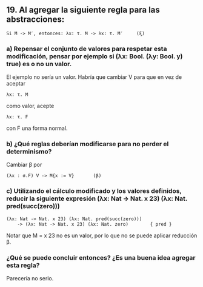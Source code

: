## 19. Al agregar la siguiente regla para las abstracciones: 

    Si M -> M′, entonces: λx: τ. M -> λx: τ. M′     (ξ)

### a) Repensar el conjunto de valores para respetar esta modificación, pensar por ejemplo si (λx: Bool. (λy: Bool. y) true) es o no un valor.

El ejemplo no sería un valor. Habría que cambiar V para que en vez de aceptar

    λx: τ. M

como valor, acepte

    λx: τ. F

con F una forma normal.


### b) ¿Qué reglas deberían modificarse para no perder el determinismo?

Cambiar β por

    (λx : σ.F) V -> M{x := V}       (β)


### c) Utilizando el cálculo modificado y los valores definidos, reducir la siguiente expresión (λx: Nat -> Nat. x 23) (λx: Nat. pred(succ(zero)))

    (λx: Nat -> Nat. x 23) (λx: Nat. pred(succ(zero)))
        -> (λx: Nat -> Nat. x 23) (λx: Nat. zero)        { pred }

Notar que M = x 23 no es un valor, por lo que no se puede aplicar reducción β.


### ¿Qué se puede concluir entonces? ¿Es una buena idea agregar esta regla?

Parecería no serlo.
